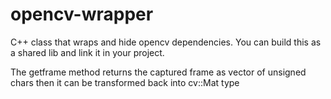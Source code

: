 # opencv-wrapper
C++ class that wraps and hide opencv dependencies. You can build this as a shared lib and link it in your project.

The getframe method returns the captured frame as vector of unsigned chars then it can be transformed back into cv::Mat type
